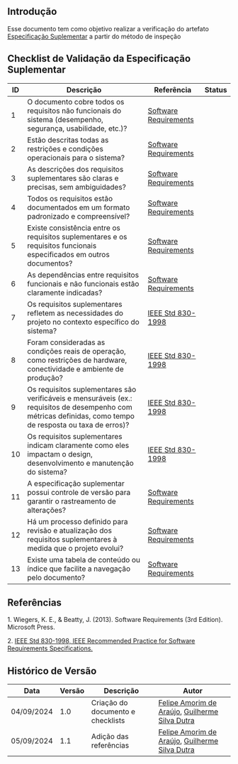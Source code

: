 ## Introdução

Esse documento tem como objetivo realizar a verificação do artefato [Especificação Suplementar](../../Modelagem/especificacao.md) a partir do método de inspeção

## Checklist de Validação da Especificação Suplementar

| ID  | Descrição | Referência | Status |
|-----|-----------|------------|--------|
| 1   | O documento cobre todos os requisitos não funcionais do sistema (desempenho, segurança, usabilidade, etc.)?       | [Software Requirements](#software-requirements) |        |
| 2   | Estão descritas todas as restrições e condições operacionais para o sistema?                                      | [Software Requirements](#software-requirements) |        |
| 3   | As descrições dos requisitos suplementares são claras e precisas, sem ambiguidades?                               | [Software Requirements](#software-requirements) |        |
| 4   | Todos os requisitos estão documentados em um formato padronizado e compreensível?                                 | [Software Requirements](#software-requirements) |        |
| 5   | Existe consistência entre os requisitos suplementares e os requisitos funcionais especificados em outros documentos? | [Software Requirements](#software-requirements) |        |
| 6   | As dependências entre requisitos funcionais e não funcionais estão claramente indicadas?                           | [Software Requirements](#software-requirements) |        |
| 7   | Os requisitos suplementares refletem as necessidades do projeto no contexto específico do sistema?                | [IEEE Std 830-1998](#ieee-std)                   |        |
| 8   | Foram consideradas as condições reais de operação, como restrições de hardware, conectividade e ambiente de produção? | [IEEE Std 830-1998](#ieee-std)                   |        |
| 9   | Os requisitos suplementares são verificáveis e mensuráveis (ex.: requisitos de desempenho com métricas definidas, como tempo de resposta ou taxa de erros)? | [IEEE Std 830-1998](#ieee-std)                   |        |
| 10  | Os requisitos suplementares indicam claramente como eles impactam o design, desenvolvimento e manutenção do sistema? | [IEEE Std 830-1998](#ieee-std)                   |        |
| 11  | A especificação suplementar possui controle de versão para garantir o rastreamento de alterações?                  | [Software Requirements](#software-requirements) |        |
| 12  | Há um processo definido para revisão e atualização dos requisitos suplementares à medida que o projeto evolui?    | [Software Requirements](#software-requirements) |        |
| 13  | Existe uma tabela de conteúdo ou índice que facilite a navegação pelo documento?                                   | [Software Requirements](#software-requirements) |        |

## Referências

<a id="software-requirements">1.</a> Wiegers, K. E., & Beatty, J. (2013). Software Requirements (3rd Edition). Microsoft Press.

<a id="ieee-std">2.</a> [IEEE Std 830-1998, IEEE Recommended Practice for Software Requirements Specifications.](https://ieeexplore.ieee.org/document/720574)

## Histórico de Versão

<center>

| Data | Versão | Descrição | Autor |
| ---- | ------ | --------- | ----- |
| 04/09/2024 | 1.0 | Criação do documento e checklists | [Felipe Amorim de Araújo](https://github.com/lipeaaraujo), [Guilherme Silva Dutra](https://github.com/GuiDutra21) |
| 05/09/2024 | 1.1 | Adição das referências | [Felipe Amorim de Araújo](https://github.com/lipeaaraujo), [Guilherme Silva Dutra](https://github.com/GuiDutra21) |

</center>
